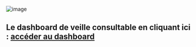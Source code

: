 ![image](https://github.com/user-attachments/assets/7b379034-50d2-4c86-a5db-056aa350f072)

## Le dashboard de veille consultable en cliquant ici : [accéder au dashboard](https://app.powerbi.com/groups/me/reports/9438e566-cb98-4109-8bfb-6c111d05cc32/ee61e23bb61cbd32d478?experience=power-bi)
